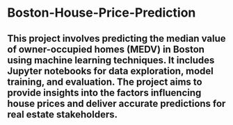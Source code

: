 # Boston-House-Price-Prediction
## This project involves predicting the median value of owner-occupied homes (MEDV) in Boston using machine learning techniques. It includes Jupyter notebooks for data exploration, model training, and evaluation. The project aims to provide insights into the factors influencing house prices and deliver accurate predictions for real estate stakeholders.




